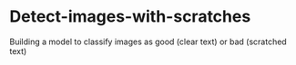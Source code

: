 # Detect-images-with-scratches
Building a model to classify images as good (clear text) or bad (scratched text)  
